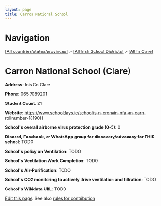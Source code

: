 ```yaml
---
layout: page
title: Carron National School
---
```

# Navigation

[[All countries/states/provinces]](../../..) > [[All Irish School Districts]](../..) > [[All In Clare]](..)

# Carron National School (Clare)

**Address**: Inis Co Clare

**Phone**: 065 7089201

**Student Count**: 21

**Website**: <https://www.schooldays.ie/school/s-n-cronain-nfa-an-carn-rollnumber-18190H>

**School's overall airborne virus protection grade (0-5)**: 0

**Discord, Facebook, or WhatsApp group for discovery/advocacy for THIS school**: TODO

**School's policy on Ventilation**: TODO

**School's Ventilation Work Completion**: TODO

**School's Air-Purification**: TODO

**School's CO2 monitoring to actively drive ventilation and filtration**: TODO

**School's Wikidata URL**: TODO


[Edit this page](https://github.com/ventilate-schools/Ireland/edit/main/./Clare/Carron_National_School.md). See also [rules for contribution](../../../contribution-rules/)